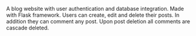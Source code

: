 A blog website with user authentication and database integration. Made with Flask framework. Users can create, edit and delete their posts. In addition they can comment any post. Upon post deletion all comments are cascade deleted.
